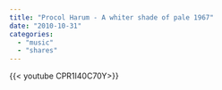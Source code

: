 ```yaml
---
title: "Procol Harum - A whiter shade of pale 1967"
date: "2010-10-31"
categories:
  - "music"
  - "shares"
---
```


<div style="width: 70vw;">{{< youtube CPR1I40C70Y>}}</div>
